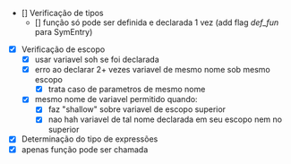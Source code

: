 - [] Verificação de tipos
  - [] função só pode ser definida e declarada 1 vez (add flag *def_fun* para SymEntry)

- [x] Verificação de escopo
  - [x] usar variavel soh se foi declarada
  - [x] erro ao declarar 2+ vezes variavel de mesmo nome sob mesmo escopo
    - [x] trata caso de parametros de mesmo nome
  - [x] mesmo nome de variavel permitido quando:
    - [x] faz "shallow" sobre variavel de escopo superior
    - [x] nao hah variavel de tal nome declarada em seu escopo nem no superior
- [x] Determinação do tipo de expressões
- [x] apenas função pode ser chamada